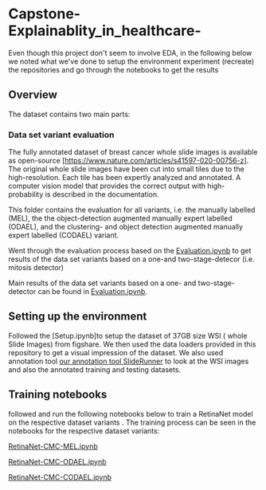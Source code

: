 # Capstone-Explainablity_in_healthcare-

Even though this project don't seem to involve EDA, in the following below we noted what we've done to setup the environment experiment (recreate) the repositories and go through the notebooks to get the results

## Overview

The dataset contains two main parts:

### Data set variant evaluation

The fully annotated dataset of breast cancer whole slide images is available as open-source [https://www.nature.com/articles/s41597-020-00756-z]. The original whole slide images have been cut into small tiles due to the high-resolution. Each tile has been expertly analyzed and annotated. A computer vision model that provides the correct output with high-probability is described in the documentation.

This folder contains the evaluation for all variants, i.e. the manually labelled (MEL), the the object-detection augmented manually expert labelled (ODAEL), and the clustering- and object detection augmented manually expert labelled (CODAEL) variant.

Went through the evaluation process based on the [Evaluation.ipynb](Evaluation.ipynb) to get results of the data set variants based on a one-and two-stage-detecor (i.e. mitosis detector)

Main results of the data set variants based on a one- and two-stage-detector can be found in [Evaluation.ipynb](Evaluation.ipynb).

## Setting up the environment

Followed the [Setup.ipynb]to setup the dataset of 37GB size WSI ( whole Slide Images) from figshare. We then used the data loaders provided in this repository to get a visual impression of the dataset. We also used annotation tool [our annotation tool SlideRunner](https://github.com/maubreville/SlideRunner) to look at the WSI images and also the annotated training and testing datasets. 


## Training notebooks

followed and run the following notebooks below to train a RetinaNet model on the respective dataset variants . The training process can be seen in the notebooks for the respective dataset variants:

[RetinaNet-CMC-MEL.ipynb](RetinaNet-CMC-MEL.ipynb)

[RetinaNet-CMC-ODAEL.ipynb](RetinaNet-CMC-ODAEL.ipynb)

[RetinaNet-CMC-CODAEL.ipynb](RetinaNet-CMC-CODAEL.ipynb)